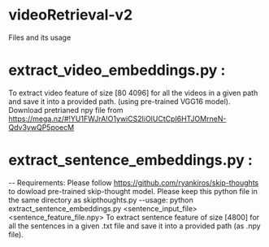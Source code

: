 # videoRetrieval-v2
Files and its usage
# extract_video_embeddings.py : 
To extract video feature of size [80 4096] for all the videos in a given path and save it into a provided path. (using pre-trained VGG16 model). Download pretrianed npy file from https://mega.nz/#!YU1FWJrA!O1ywiCS2IiOlUCtCpI6HTJOMrneN-Qdv3ywQP5poecM
# extract_sentence_embeddings.py :
-- Requirements:
Please follow https://github.com/ryankiros/skip-thoughts to dowload pre-trained skip-thought model. Please keep this python file in the same directory as skipthoughts.py
--usage: python extract_sentence_embeddings.py <sentence_input_file> <sentence_feature_file.npy>
To extract sentence feature of size [4800] for all the sentences in a given .txt file and save it into a provided path (as .npy file).
